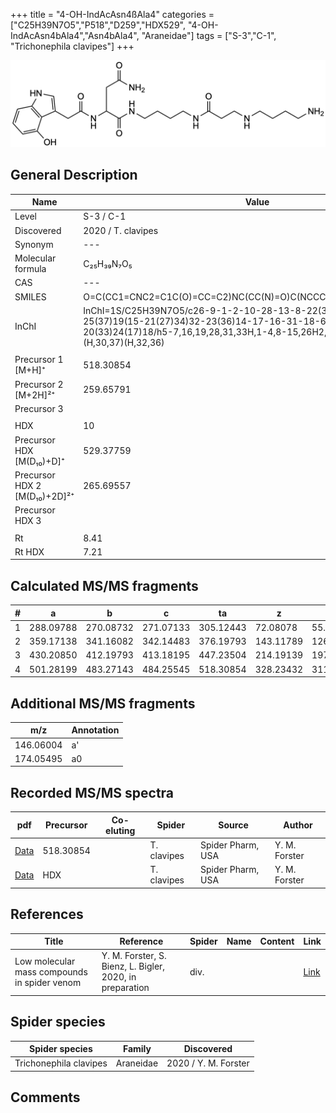 +++
title = "4-OH-IndAcAsn4ßAla4"
categories = ["C25H39N7O5","P518","D259","HDX529",
"4-OH-IndAcAsn4bAla4","Asn4bAla4",
"Araneidae"]
tags = ["S-3","C-1",
"Trichonephila clavipes"]
+++

![](/img/4-OH-IndAcAsn4bAla4.png)

## General Description

| Name                       | Value              |
|----------------------------|--------------------|
| Level                      | S-3 / C-1          |
| Discovered                 | 2020 / T. clavipes |
| Synonym                    | ---                |
| Molecular formula          | C₂₅H₃₉N₇O₅                   |
| CAS                        | ---                |
| SMILES | O=C(CC1=CNC2=C1C(O)=CC=C2)NC(CC(N)=O)C(NCCCCNC(CCNCCCCN)=O)=O  |
| InChI  | InChI=1S/C25H39N7O5/c26-9-1-2-10-28-13-8-22(35)29-11-3-4-12-30-25(37)19(15-21(27)34)32-23(36)14-17-16-31-18-6-5-7-20(33)24(17)18/h5-7,16,19,28,31,33H,1-4,8-15,26H2,(H2,27,34)(H,29,35)(H,30,37)(H,32,36)  |
|                            |                    |
| Precursor 1 [M+H]⁺         | 518.30854                   |
| Precursor 2 [M+2H]²⁺       | 259.65791                   |
| Precursor 3                |                    |
|                            |                    |
| HDX                        | 10                   |
| Precursor HDX   [M(D₁₀)+D]⁺   | 529.37759                   |
| Precursor HDX 2 [M(D₁₀)+2D]²⁺ | 265.69557                   |
| Precursor HDX 3            |                    |
|                            |                    |
| Rt                         | 8.41                   |
| Rt HDX                     | 7.21                   |

## Calculated MS/MS fragments

| # | a         | b         | c         | ta        | z         | y         | tz        |
|---|-----------|-----------|-----------|-----------|-----------|-----------|-----------|
| 1 | 288.09788 | 270.08732 | 271.07133 | 305.12443 | 72.08078 | 55.05423 | 89.10732 |
| 2 | 359.17138 | 341.16082 | 342.14483 | 376.19793 | 143.11789 | 126.09134 | 160.14444 |
| 3 | 430.20850 | 412.19793 | 413.18195 | 447.23504 | 214.19139 | 197.16484 | 231.21794 |
| 4 | 501.28199 | 483.27143 | 484.25545 | 518.30854 | 328.23432 | 311.20777 | 345.26087 |

## Additional MS/MS fragments

| m/z | Annotation |
|-----|------------|
| 146.06004    | a'   |
| 174.05495    | a0   |

## Recorded MS/MS spectra

| pdf                                             | Precursor | Co-eluting | Spider      | Source                       | Author        |
|-------------------------------------------------|-----------|------------|-------------|------------------------------|---------------|
| [Data](/pdf/N-clavipes/518_4-OH-IndAcAsn4bAla4_Nc.pdf) | 518.30854 |           | T. clavipes | Spider Pharm, USA | Y. M. Forster |
| [Data](/pdf/N-clavipes/518_4-OH-IndAcAsn4bAla4_Nc_HDX.pdf) | HDX |           | T. clavipes | Spider Pharm, USA | Y. M. Forster |


## References

| Title | Reference | Spider | Name | Content | Link |
|-------|-----------|--------|------|---------|------|
| Low molecular mass compounds in spider venom      | Y. M. Forster, S. Bienz, L. Bigler, 2020, in preparation          | div.       |   |   | [Link](unknown) |

## Spider species

| Spider species     | Family     | Discovered           |
|--------------------|------------|----------------------|
| Trichonephila clavipes | Araneidae | 2020 / Y. M. Forster |


## Comments